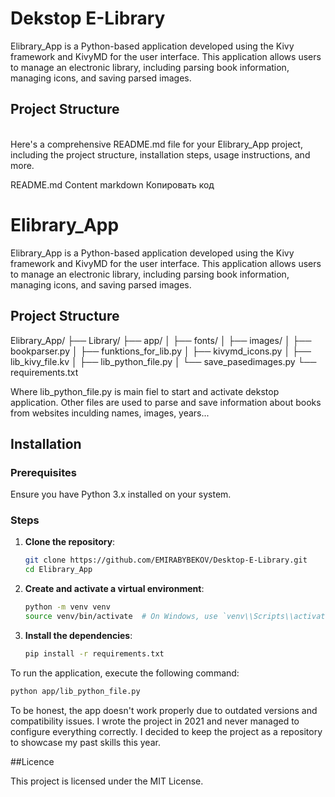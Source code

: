 # Dekstop E-Library

Elibrary_App is a Python-based application developed using the Kivy framework and KivyMD for the user interface. This application allows users to manage an electronic library, including parsing book information, managing icons, and saving parsed images.

## Project Structure
\
Here's a comprehensive README.md file for your Elibrary_App project, including the project structure, installation steps, usage instructions, and more.

README.md Content
markdown
Копировать код
# Elibrary_App

Elibrary_App is a Python-based application developed using the Kivy framework and KivyMD for the user interface. This application allows users to manage an electronic library, including parsing book information, managing icons, and saving parsed images.

## Project Structure

Elibrary_App/
├── Library/
├── app/
│ ├── fonts/
│ ├── images/
│ ├── bookparser.py
│ ├── funktions_for_lib.py
│ ├── kivymd_icons.py
│ ├── lib_kivy_file.kv
│ ├── lib_python_file.py
│ └── save_pasedimages.py
└── requirements.txt


Where lib_python_file.py is main fiel to start and activate dekstop application. Other files are used to parse and save information about books from websites inculding names, images, years...


## Installation

### Prerequisites

Ensure you have Python 3.x installed on your system.

### Steps

1. **Clone the repository**:
    ```sh
    git clone https://github.com/EMIRABYBEKOV/Desktop-E-Library.git
    cd Elibrary_App
    ```

2. **Create and activate a virtual environment**:
    ```sh
    python -m venv venv
    source venv/bin/activate  # On Windows, use `venv\\Scripts\\activate`
    ```

3. **Install the dependencies**:
    ```sh
    pip install -r requirements.txt
    ```

To run the application, execute the following command:
```sh
python app/lib_python_file.py
```

To be honest, the app doesn't work properly due to outdated versions and compatibility issues. I wrote the project in 2021 and never managed to configure everything correctly. I decided to keep the project as a repository to showcase my past skills this year.

##Licence

This project is licensed under the MIT License.

